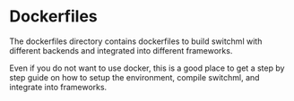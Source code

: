 # Dockerfiles

The dockerfiles directory contains dockerfiles to build switchml with different backends and integrated into different frameworks.

Even if you do not want to use docker, this is a good place to get a step by step guide on how to setup the environment, compile switchml, and integrate into frameworks.